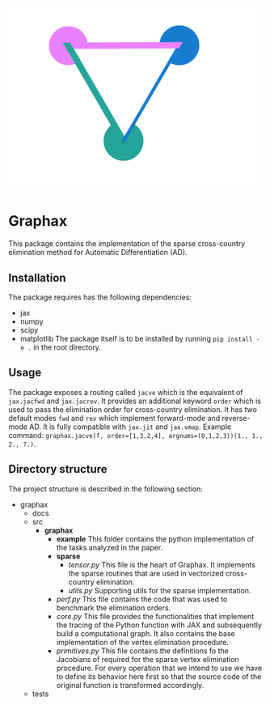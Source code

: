 ![alt text](GraphaxLogo.png "Graphax")

# Graphax
This package contains the implementation of the sparse cross-country elimination
method for Automatic Differentiation (AD).


## Installation
The package requires has the following dependencies:
- jax
- numpy
- scipy
- matplotlib
The package itself is to be installed by running `pip install -e .` in the root 
directory.

## Usage
The package exposes a routing called `jacve` which is the equivalent of `jax.jacfwd` and `jax.jacrev`. It provides an additional keyword `order` which is used to pass the elimination order for cross-country elimination.
It has two default modes `fwd` and `rev` which implement forward-mode and reverse-mode AD.
It is fully compatible with `jax.jit` and `jax.vmap`.
Example command:
`graphax.jacve(f, order=[1,3,2,4], argnums=(0,1,2,3))(1., 1., 2., 7.)`.

## Directory structure
The project structure is described in the following section:
- graphax
    - docs
    - src
        - **graphax**
            - **example**
                This folder contains the python implementation of the tasks analyzed in the paper.
            - **sparse**
                - *tensor.py*
                    This file is the heart of Graphax. It implements the sparse routines that are used in vectorized cross-country elimination.
                - *utils.py*
                    Supporting utils for the sparse implementation.
            - *perf.py*
                This file contains the code that was used to benchmark the elimination orders.
            - *core.py*
                This file provides the functionalities that implement the tracing of the Python function with JAX and subsequently build a computational graph.
                It also contains the base implementation of the vertex elimination procedure.
            - *primitives.py*
                This file contains the definitions fo the Jacobians of required for the sparse vertex elimination procedure.
                For every operation that we intend to use we have to define its behavior here first so that the source code of the original function is transformed accordingly.
    - tests

